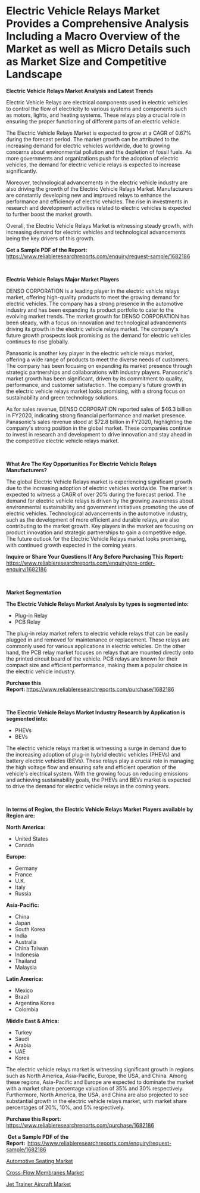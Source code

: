 <p><h1>Electric Vehicle Relays Market Provides a Comprehensive Analysis Including a Macro Overview of the Market as well as Micro Details such as Market Size and Competitive Landscape</h1></p><p><strong>Electric Vehicle Relays Market Analysis and Latest Trends</strong></p>
<p><p>Electric Vehicle Relays are electrical components used in electric vehicles to control the flow of electricity to various systems and components such as motors, lights, and heating systems. These relays play a crucial role in ensuring the proper functioning of different parts of an electric vehicle.</p><p>The Electric Vehicle Relays Market is expected to grow at a CAGR of 0.67% during the forecast period. The market growth can be attributed to the increasing demand for electric vehicles worldwide, due to growing concerns about environmental pollution and the depletion of fossil fuels. As more governments and organizations push for the adoption of electric vehicles, the demand for electric vehicle relays is expected to increase significantly.</p><p>Moreover, technological advancements in the electric vehicle industry are also driving the growth of the Electric Vehicle Relays Market. Manufacturers are constantly developing new and improved relays to enhance the performance and efficiency of electric vehicles. The rise in investments in research and development activities related to electric vehicles is expected to further boost the market growth.</p><p>Overall, the Electric Vehicle Relays Market is witnessing steady growth, with increasing demand for electric vehicles and technological advancements being the key drivers of this growth.</p></p>
<p><strong>Get a Sample PDF of the Report:&nbsp;</strong> <a href="https://www.reliableresearchreports.com/enquiry/request-sample/1682186">https://www.reliableresearchreports.com/enquiry/request-sample/1682186</a></p>
<p>&nbsp;</p>
<p><strong>Electric Vehicle Relays Major Market Players</strong></p>
<p><p>DENSO CORPORATION is a leading player in the electric vehicle relays market, offering high-quality products to meet the growing demand for electric vehicles. The company has a strong presence in the automotive industry and has been expanding its product portfolio to cater to the evolving market trends. The market growth for DENSO CORPORATION has been steady, with a focus on innovation and technological advancements driving its growth in the electric vehicle relays market. The company's future growth prospects look promising as the demand for electric vehicles continues to rise globally.</p><p>Panasonic is another key player in the electric vehicle relays market, offering a wide range of products to meet the diverse needs of customers. The company has been focusing on expanding its market presence through strategic partnerships and collaborations with industry players. Panasonic's market growth has been significant, driven by its commitment to quality, performance, and customer satisfaction. The company's future growth in the electric vehicle relays market looks promising, with a strong focus on sustainability and green technology solutions.</p><p>As for sales revenue, DENSO CORPORATION reported sales of $46.3 billion in FY2020, indicating strong financial performance and market presence. Panasonic's sales revenue stood at $72.8 billion in FY2020, highlighting the company's strong position in the global market. These companies continue to invest in research and development to drive innovation and stay ahead in the competitive electric vehicle relays market.</p></p>
<p>&nbsp;</p>
<p><strong>What Are The Key Opportunities For Electric Vehicle Relays Manufacturers?</strong></p>
<p><p>The global Electric Vehicle Relays market is experiencing significant growth due to the increasing adoption of electric vehicles worldwide. The market is expected to witness a CAGR of over 20% during the forecast period. The demand for electric vehicle relays is driven by the growing awareness about environmental sustainability and government initiatives promoting the use of electric vehicles. Technological advancements in the automotive industry, such as the development of more efficient and durable relays, are also contributing to the market growth. Key players in the market are focusing on product innovation and strategic partnerships to gain a competitive edge. The future outlook for the Electric Vehicle Relays market looks promising, with continued growth expected in the coming years.</p></p>
<p><strong>Inquire or Share Your Questions If Any Before Purchasing This Report:</strong> <a href="https://www.reliableresearchreports.com/enquiry/pre-order-enquiry/1682186">https://www.reliableresearchreports.com/enquiry/pre-order-enquiry/1682186</a></p>
<p>&nbsp;</p>
<p><strong>Market Segmentation</strong></p>
<p><strong>The Electric Vehicle Relays Market Analysis by types is segmented into:</strong></p>
<p><ul><li>Plug-in Relay</li><li>PCB Relay</li></ul></p>
<p><p>The plug-in relay market refers to electric vehicle relays that can be easily plugged in and removed for maintenance or replacement. These relays are commonly used for various applications in electric vehicles. On the other hand, the PCB relay market focuses on relays that are mounted directly onto the printed circuit board of the vehicle. PCB relays are known for their compact size and efficient performance, making them a popular choice in the electric vehicle industry.</p></p>
<p><strong>Purchase this Report:&nbsp;</strong><a href="https://www.reliableresearchreports.com/purchase/1682186">https://www.reliableresearchreports.com/purchase/1682186</a></p>
<p>&nbsp;</p>
<p><strong>The Electric Vehicle Relays Market Industry Research by Application is segmented into:</strong></p>
<p><ul><li>PHEVs</li><li>BEVs</li></ul></p>
<p><p>The electric vehicle relays market is witnessing a surge in demand due to the increasing adoption of plug-in hybrid electric vehicles (PHEVs) and battery electric vehicles (BEVs). These relays play a crucial role in managing the high voltage flow and ensuring safe and efficient operation of the vehicle's electrical system. With the growing focus on reducing emissions and achieving sustainability goals, the PHEVs and BEVs market is expected to drive the demand for electric vehicle relays in the coming years.</p></p>
<p>&nbsp;</p>
<p><strong>In terms of Region, the Electric Vehicle Relays Market Players available by Region are:</strong></p>
<p>
    <p> <strong> North America: </strong>
        <ul>
            <li>United States</li>
            <li>Canada</li>
        </ul>
        </p> 
    <p> <strong> Europe: </strong>
        <ul>
            <li>Germany</li>
            <li>France</li>
            <li>U.K.</li>
            <li>Italy</li>
            <li>Russia</li>
        </ul>
        </p> 
    <p> <strong> Asia-Pacific: </strong>
        <ul>
            <li>China</li>
            <li>Japan</li>
            <li>South Korea</li>
            <li>India</li>
            <li>Australia</li>
            <li>China Taiwan</li>
            <li>Indonesia</li>
            <li>Thailand</li>
            <li>Malaysia</li>
        </ul>
        </p> 
    <p> <strong> Latin America: </strong>
        <ul>
            <li>Mexico</li>
            <li>Brazil</li>
            <li>Argentina Korea</li>
            <li>Colombia</li>
        </ul>
        </p> 
    <p> <strong> Middle East & Africa: </strong>
        <ul>
            <li>Turkey</li>
            <li>Saudi</li>
            <li>Arabia</li>
            <li>UAE</li>
            <li>Korea</li>
        </ul>
    </p>
    </p>
<p><p>The electric vehicle relays market is witnessing significant growth in regions such as North America, Asia-Pacific, Europe, the USA, and China. Among these regions, Asia-Pacific and Europe are expected to dominate the market with a market share percentage valuation of 35% and 30% respectively. Furthermore, North America, the USA, and China are also projected to see substantial growth in the electric vehicle relays market, with market share percentages of 20%, 10%, and 5% respectively.</p></p>
<p><strong>Purchase this Report: </strong><a href="https://www.reliableresearchreports.com/purchase/1682186">https://www.reliableresearchreports.com/purchase/1682186</a></p>
<p>&nbsp;<strong>Get a Sample PDF of the Report:&nbsp;&nbsp;</strong><a href="https://www.reliableresearchreports.com/enquiry/request-sample/1682186">https://www.reliableresearchreports.com/enquiry/request-sample/1682186</a></p>
<p><strong></strong></p>
<p><p><a href="https://github.com/edytherolanlouisejk1miz0wig/Market-Research-Report-List-1/blob/main/automotive-seating-market.md">Automotive Seating Market</a></p><p><a href="https://view.publitas.com/reportprime-1/decoding-the-cross-flow-membranes-market-a-deep-dive-into-the-latest-market-trends-market-segmentation-and-competitive-analysis/">Cross-Flow Membranes Market</a></p><p><a href="https://github.com/peachesmcdowel1/Market-Research-Report-List-1/blob/main/jet-trainer-aircraft-market.md">Jet Trainer Aircraft Market</a></p></p>